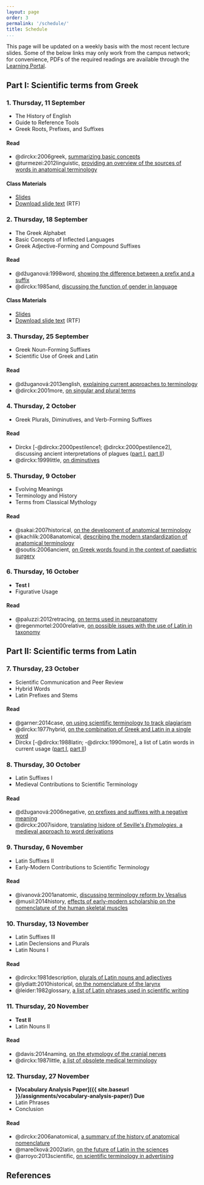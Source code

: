 ```yaml
---
layout: page
order: 3
permalink: '/schedule/'
title: Schedule
...
```


This page will be updated on a weekly basis with the most recent lecture slides. Some of the below links may only work from the campus network; for convenience, PDFs of the required readings are available through the [Learning Portal](http://portal.utoronto.ca/).

## Part I: Scientific terms from Greek

### 1. Thursday, 11 September
- The History of English
- Guide to Reference Tools
- Greek Roots, Prefixes, and Suffixes

#### Read
- @dirckx:2006greek, [summarizing basic concepts](http://stedmansonline.com/webFiles/Dict-Stedmans28/APP04.pdf)
- @turmezei:2012linguistic, [providing an overview of the sources of words in anatomical terminology](http://dx.doi.org.myaccess.library.utoronto.ca/10.1002/ca.22062)

<!-- Ayers, chapters 1–3 -->

#### Class Materials
- [Slides](../lectures/lecture-1.html)
- [Download slide text](../lectures/lecture-1.rtf) (RTF)

### 2. Thursday, 18 September
- The Greek Alphabet
- Basic Concepts of Inflected Languages
- Greek Adjective-Forming and Compound Suffixes

#### Read
- @džuganová:1998word, [showing the difference between a prefix and a suffix](http://www.bmj.sk/1998/09910-09.pdf)
- @dirckx:1985and, [discussing the function of gender in language](http://dx.doi.org.myaccess.library.utoronto.ca/10.1097/00000372-198502000-00009)

#### Class Materials
- [Slides](../lectures/lecture-2.html)
- [Download slide text](../lectures/lecture-2.rtf) (RTF)

<!-- Chapters 4, 5, 6 -->

<!-- Students can theoretically add the course up to 21 September. Final class list available 22 September. -->

### 3. Thursday, 25 September
- Greek Noun-Forming Suffixes
- Scientific Use of Greek and Latin

#### Read
- @džuganová:2013english, [explaining current approaches to terminology](http://hrcak.srce.hr/file/162511)
- @dirckx:2001more, [on singular and plural terms](http://dx.doi.org.myaccess.library.utoronto.ca/10.1097/00000372-200102000-00014)
<!-- - @marx:2010uro, [reviewing the history of the terms 'ureter' and 'urethra'](http://dx.doi.org.myaccess.library.utoronto.ca/10.1002/pros.21129) -->

<!-- Chapters 7–10 -->

### 4. Thursday, 2 October
- Greek Plurals, Diminutives, and Verb-Forming Suffixes

<!-- Chapters 11–14 -->

#### Read
- Dirckx [-@dirckx:2000pestilence1; @dirckx:2000pestilence2], discussing ancient interpretations of plagues ([part I](http://dx.doi.org.myaccess.library.utoronto.ca/10.1097/00000372-200004000-00021), [part II](http://dx.doi.org.myaccess.library.utoronto.ca/10.1097/00000372-200010000-00015))
- @dirckx:1999little, [on diminutives](http://dx.doi.org.myaccess.library.utoronto.ca/10.1097/00000372-199904000-00018)

### 5. Thursday, 9 October
- Evolving Meanings
- Terminology and History
- Terms from Classical Mythology

#### Read
- @sakai:2007historical, [on the development of anatomical terminology](http://dx.doi.org.myaccess.library.utoronto.ca/10.1111/j.1447-073X.2007.00180.x)
- @kachlík:2008anatomical, [describing the modern standardization of anatomical terminology](http://dx.doi.org.myaccess.library.utoronto.ca/10.1007/s00276-008-0357-y)
- @soutis:2006ancient, [on Greek words found in the context of paediatric surgery](http://dx.doi.org.myaccess.library.utoronto.ca/10.1016/j.jpedsurg.2006.03.011)
<!-- - @karenberg:2012world, [describing the influence of mythology in naming the parts of the body](http://www.anatomy.org.tr/issue/201301/pdf/05.pdf) -->

<!-- Chapters 15–18 -->

### 6. Thursday, 16 October
- **Test I**
- Figurative Usage

#### Read
- @paluzzi:2012retracing, [on terms used in neuroanatomy](http://dx.doi.org.myaccess.library.utoronto.ca/10.1002/ca.22053)
- @regenmortel:2000relative, [on possible issues with the use of Latin in taxonomy](http://dx.doi.org.myaccess.library.utoronto.ca/10.1007/s007050050036)

<!-- Chapters 19–20 -->

## Part II: Scientific terms from Latin

### 7. Thursday, 23 October
- Scientific Communication and Peer Review
- Hybrid Words
- Latin Prefixes and Stems

#### Read
- @garner:2014case, [on using scientific terminology to track plagiarism](http://dx.doi.org.myaccess.library.utoronto.ca/10.1038/scientificamerican0314-64)
- @dirckx:1977hybrid, [on the combination of Greek and Latin in a single word](http://dx.doi.org.myaccess.library.utoronto.ca/10.1001/jama.1977.03280200055019)
- Dirckx [-@dirckx:1988latin; -@dirckx:1990more], a list of Latin words in current usage ([part I](http://dx.doi.org.myaccess.library.utoronto.ca/10.1097/00000372-198806000-00013), [part II](http://dx.doi.org.myaccess.library.utoronto.ca/10.1097/00000372-199008000-00016))

<!-- Chapters 21–23 -->

### 8. Thursday, 30 October
- Latin Suffixes I
- Medieval Contributions to Scientific Terminology

#### Read
- @džuganová:2006negative, [on prefixes and suffixes with a negative meaning](http://www.bmj.sk/2006/10708-13.pdf)
- @dirckx:2007isidore, [translating Isidore of Seville's *Etymologies*, a medieval approach to word derivations](http://dx.doi.org.myaccess.library.utoronto.ca/10.1097/DAD.0b013e3181597a43)

<!-- Chapters 24–26 -->

<!-- 15% of student work must be returned by 31 October. Drop date is 3 November. -->

### 9. Thursday, 6 November
- Latin Suffixes II
- Early-Modern Contributions to Scientific Terminology

#### Read
- @ivanová:2001anatomic, [discussing terminology reform by Vesalius](http://www.bmj.sk/2001/10203-08.pdf)
- @musil:2014history, [effects of early-modern scholarship on the nomenclature of the human skeletal muscles](http://dx.doi.org.myaccess.library.utoronto.ca/10.1007/s00276-014-1305-7)
<!-- - @marx:2009history, [on the history of the term 'prostate'](http://dx.doi.org.myaccess.library.utoronto.ca/10.1002/pros.20871) -->

<!-- Chapters 27–30 -->

### 10. Thursday, 13 November
- Latin Suffixes III
- Latin Declensions and Plurals
- Latin Nouns I

#### Read
- @dirckx:1981description, [plurals of Latin nouns and adjectives](http://dx.doi.org.myaccess.library.utoronto.ca/10.1097/00000372-198100310-00005)
- @lydiatt:2010historical, [on the nomenclature of the larynx](http://dx.doi.org.myaccess.library.utoronto.ca/10.1002/ca.20912)
- @leider:1982glossary, [a list of Latin phrases used in scientific writing](http://dx.doi.org.myaccess.library.utoronto.ca/10.1097/00000372-198202000-00005)

<!--  Chapters 31–33 -->

### 11. Thursday, 20 November
- **Test II**
- Latin Nouns II

#### Read
- @davis:2014naming, [on the etymology of the cranial nerves](http://dx.doi.org.myaccess.library.utoronto.ca/10.1002/ca.22345)
- @dirckx:1987little, [a list of obsolete medical terminology](http://dx.doi.org.myaccess.library.utoronto.ca/10.1097/00000372-198702000-00014)

<!-- Chapters 34–37  -->

<!--Exam scripts due 24 November. -->

### 12. Thursday, 27 November
- **[Vocabulary Analysis Paper]({{ site.baseurl }}/assignments/vocabulary-analysis-paper/) Due**
- Latin Phrases
- Conclusion

#### Read
- @dirckx:2006anatomical, [a summary of the history of anatomical nomenclature](http://dx.doi.org.myaccess.library.utoronto.ca/10.1016/B0-08-044854-2/04268-1)
- @marečková:2002latin, [on the future of Latin in the sciences](http://www.smw.ch/dfe/set_archiv.asp?target=2002/41/smw-10027)
- @arroyo:2013scientific, [on scientific terminology in advertising](http://dialnet.unirioja.es/descarga/articulo/4597577.pdf)

<!-- Chapters 38–40 -->

## References
